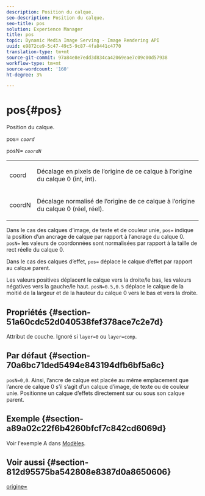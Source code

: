 ```yaml
---
description: Position du calque.
seo-description: Position du calque.
seo-title: pos
solution: Experience Manager
title: pos
topic: Dynamic Media Image Serving - Image Rendering API
uuid: e9872ce9-5c47-49c5-9c87-4fa8441c4770
translation-type: tm+mt
source-git-commit: 97a84e8e7edd3d834ca42069eae7c09c00d57938
workflow-type: tm+mt
source-wordcount: '160'
ht-degree: 3%

---
```



# pos{#pos}

Position du calque.

pos= *`coord`*

posN= *`coordN`*

<table id="simpletable_754F76EE00BF4129B07502647FF172B7"> 
 <tr class="strow"> 
  <td class="stentry"> <p><span class="varname"> coord</span> </p> </td> 
  <td class="stentry"> <p>Décalage en pixels de l’origine de ce calque à l’origine du calque 0 (int, int). </p></td> 
 </tr> 
 <tr class="strow"> 
  <td class="stentry"> <p><span class="varname"> coordN</span> </p></td> 
  <td class="stentry"> <p>Décalage normalisé de l’origine de ce calque à l’origine du calque 0 (réel, réel). </p></td> 
 </tr> 
</table>

Dans le cas des calques d’image, de texte et de couleur unie, `pos=` indique la position d’un ancrage de calque par rapport à l’ancrage du calque 0. `posN=` les valeurs de coordonnées sont normalisées par rapport à la taille de rect réelle du calque 0.

Dans le cas des calques d’effet, `pos=` déplace le calque d’effet par rapport au calque parent.

Les valeurs positives déplacent le calque vers la droite/le bas, les valeurs négatives vers la gauche/le haut. `posN=0.5,0.5` déplace le calque de la moitié de la largeur et de la hauteur du calque 0 vers le bas et vers la droite.

## Propriétés {#section-51a60cdc52d040538fef378ace7c2e7d}

Attribut de couche. Ignoré si `layer=0` ou `layer=comp`.

## Par défaut {#section-70a6bc71ded5494e843194dfb6bf5a6c}

`posN=0,0`. Ainsi, l’ancre de calque est placée au même emplacement que l’ancre de calque 0 s’il s’agit d’un calque d’image, de texte ou de couleur unie. Positionne un calque d’effets directement sur ou sous son calque parent.

## Exemple {#section-a89a02c22f6b4260bfcf7c842cd6069d}

Voir l&#39;exemple A dans [Modèles](../../../../../is-api/http-ref/image-serving-api-ref/c-http-protocol-reference/c-templates/c-templates.md#concept-3cd2d2adae0e41b2979b9640244d4d3e).

## Voir aussi {#section-812d95575ba542808e8387d0a8650606}

[origine=](../../../../../is-api/http-ref/image-serving-api-ref/c-http-protocol-reference/c-command-reference/r-origin.md#reference-e11c7ac06e2240cc884c3fec98f05138)
